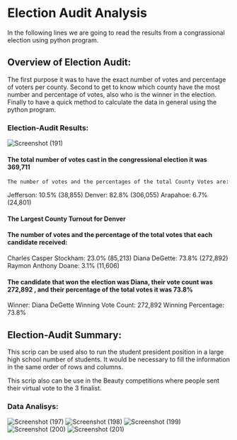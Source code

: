 #  Election Audit Analysis
In the following lines we are going to read the results from a congrassional election using python program.

##  Overview of Election Audit: 
The first purpose it was to have the exact number of votes and percentage of voters per county. Second to get to know which county have the most number and percentage of votes, also who is the winner in the election. Finally  to have a quick method to calculate the data in general using the python program.

### 	Election-Audit Results:
	
  ![Screenshot (191)](https://user-images.githubusercontent.com/82455263/118211143-46d9ad00-b431-11eb-9703-00214277a137.png)

#### The total number of votes cast in the congressional election it was 369,711
  
	The number of votes and the percentages of the total County Votes are:
  Jefferson: 10.5% (38,855)
	Denver: 82.8% (306,055)
	Arapahoe: 6.7% (24,801)
  
#### 	The Largest County Turnout for Denver

#### 	The number of votes and the percentage of the total votes that each candidate received:

Charles Casper Stockham: 23.0% (85,213)
Diana DeGette: 73.8% (272,892)
Raymon Anthony Doane: 3.1% (11,606)

#### 	The candidate that won the election was Diana, their vote count was 272,892 , and their percentage of the total votes it was 73.8%

Winner: Diana DeGette
Winning Vote Count: 272,892
Winning Percentage: 73.8%

## Election-Audit Summary:

This scrip can be used also to run the student president position in a large high school number of students.
It would be necessary to fill the information in the same order of rows and columns.

This scrip also can be use in the Beauty competitions where people sent their virtual vote to the 3 finalist.

### Data Analisys:

![Screenshot (197)](https://user-images.githubusercontent.com/82455263/118211691-1e9e7e00-b432-11eb-9576-18ecbdf79a84.png)
![Screenshot (198)](https://user-images.githubusercontent.com/82455263/118211699-2100d800-b432-11eb-8820-9174aca32010.png)
![Screenshot (199)](https://user-images.githubusercontent.com/82455263/118211708-23633200-b432-11eb-9445-3bf624b967fa.png)
![Screenshot (200)](https://user-images.githubusercontent.com/82455263/118211712-25c58c00-b432-11eb-8f8f-33b4534fb0cd.png)
![Screenshot (201)](https://user-images.githubusercontent.com/82455263/118211715-278f4f80-b432-11eb-82b5-7b06d3221961.png)








